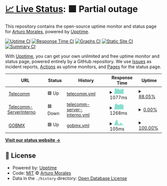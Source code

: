 # [📈 Live Status](https://demo.upptime.js.org): <!--live status--> **🟧 Partial outage**

This repository contains the open-source uptime monitor and status page for [Arturo Morales](https://demo.upptime.js.org), powered by [Upptime](https://github.com/upptime/upptime).

[![Uptime CI](https://github.com/ArturooT/upptime/workflows/Uptime%20CI/badge.svg)](https://github.com/ArturooT/upptime/actions?query=workflow%3A%22Uptime+CI%22)
[![Response Time CI](https://github.com/ArturooT/upptime/workflows/Response%20Time%20CI/badge.svg)](https://github.com/ArturooT/upptime/actions?query=workflow%3A%22Response+Time+CI%22)
[![Graphs CI](https://github.com/ArturooT/upptime/workflows/Graphs%20CI/badge.svg)](https://github.com/ArturooT/upptime/actions?query=workflow%3A%22Graphs+CI%22)
[![Static Site CI](https://github.com/ArturooT/upptime/workflows/Static%20Site%20CI/badge.svg)](https://github.com/ArturooT/upptime/actions?query=workflow%3A%22Static+Site+CI%22)
[![Summary CI](https://github.com/ArturooT/upptime/workflows/Summary%20CI/badge.svg)](https://github.com/ArturooT/upptime/actions?query=workflow%3A%22Summary+CI%22)

With [Upptime](https://upptime.js.org), you can get your own unlimited and free uptime monitor and status page, powered entirely by a GitHub repository. We use [Issues](https://github.com/ArturooT/upptime/issues) as incident reports, [Actions](https://github.com/ArturooT/upptime/actions) as uptime monitors, and [Pages](https://demo.upptime.js.org) for the status page.

<!--start: status pages-->
<!-- This summary is generated by Upptime (https://github.com/upptime/upptime) -->
<!-- Do not edit this manually, your changes will be overwritten -->
<!-- prettier-ignore -->
| URL | Status | History | Response Time | Uptime |
| --- | ------ | ------- | ------------- | ------ |
| <img alt="" src="https://icons.duckduckgo.com/ip3/www.telecomm.gob.mx.ico" height="13"> [Telecomm](https://www.telecomm.gob.mx) | 🟩 Up | [telecomm.yml](https://github.com/ArturooT/telecomm/commits/HEAD/history/telecomm.yml) | <details><summary><img alt="Response time graph" src="./graphs/telecomm/response-time-week.png" height="20"> 1077ms</summary><br><a href="https://ArturooT.github.io/telecomm/history/telecomm"><img alt="Response time 643" src="https://img.shields.io/endpoint?url=https%3A%2F%2Fraw.githubusercontent.com%2FArturooT%2Ftelecomm%2FHEAD%2Fapi%2Ftelecomm%2Fresponse-time.json"></a><br><a href="https://ArturooT.github.io/telecomm/history/telecomm"><img alt="24-hour response time 1243" src="https://img.shields.io/endpoint?url=https%3A%2F%2Fraw.githubusercontent.com%2FArturooT%2Ftelecomm%2FHEAD%2Fapi%2Ftelecomm%2Fresponse-time-day.json"></a><br><a href="https://ArturooT.github.io/telecomm/history/telecomm"><img alt="7-day response time 1077" src="https://img.shields.io/endpoint?url=https%3A%2F%2Fraw.githubusercontent.com%2FArturooT%2Ftelecomm%2FHEAD%2Fapi%2Ftelecomm%2Fresponse-time-week.json"></a><br><a href="https://ArturooT.github.io/telecomm/history/telecomm"><img alt="30-day response time 960" src="https://img.shields.io/endpoint?url=https%3A%2F%2Fraw.githubusercontent.com%2FArturooT%2Ftelecomm%2FHEAD%2Fapi%2Ftelecomm%2Fresponse-time-month.json"></a><br><a href="https://ArturooT.github.io/telecomm/history/telecomm"><img alt="1-year response time 689" src="https://img.shields.io/endpoint?url=https%3A%2F%2Fraw.githubusercontent.com%2FArturooT%2Ftelecomm%2FHEAD%2Fapi%2Ftelecomm%2Fresponse-time-year.json"></a></details> | <details><summary><a href="https://ArturooT.github.io/telecomm/history/telecomm">88.05%</a></summary><a href="https://ArturooT.github.io/telecomm/history/telecomm"><img alt="All-time uptime 99.41%" src="https://img.shields.io/endpoint?url=https%3A%2F%2Fraw.githubusercontent.com%2FArturooT%2Ftelecomm%2FHEAD%2Fapi%2Ftelecomm%2Fuptime.json"></a><br><a href="https://ArturooT.github.io/telecomm/history/telecomm"><img alt="24-hour uptime 100.00%" src="https://img.shields.io/endpoint?url=https%3A%2F%2Fraw.githubusercontent.com%2FArturooT%2Ftelecomm%2FHEAD%2Fapi%2Ftelecomm%2Fuptime-day.json"></a><br><a href="https://ArturooT.github.io/telecomm/history/telecomm"><img alt="7-day uptime 88.05%" src="https://img.shields.io/endpoint?url=https%3A%2F%2Fraw.githubusercontent.com%2FArturooT%2Ftelecomm%2FHEAD%2Fapi%2Ftelecomm%2Fuptime-week.json"></a><br><a href="https://ArturooT.github.io/telecomm/history/telecomm"><img alt="30-day uptime 91.21%" src="https://img.shields.io/endpoint?url=https%3A%2F%2Fraw.githubusercontent.com%2FArturooT%2Ftelecomm%2FHEAD%2Fapi%2Ftelecomm%2Fuptime-month.json"></a><br><a href="https://ArturooT.github.io/telecomm/history/telecomm"><img alt="1-year uptime 99.26%" src="https://img.shields.io/endpoint?url=https%3A%2F%2Fraw.githubusercontent.com%2FArturooT%2Ftelecomm%2FHEAD%2Fapi%2Ftelecomm%2Fuptime-year.json"></a></details>
| <img alt="" src="https://icons.duckduckgo.com/ip3/www.telecomm.gob.mx.ico" height="13"> [Telecomm-ServerInterno](https://www.telecomm.gob.mx/portal) | 🟥 Down | [telecomm-server-interno.yml](https://github.com/ArturooT/telecomm/commits/HEAD/history/telecomm-server-interno.yml) | <details><summary><img alt="Response time graph" src="./graphs/telecomm-server-interno/response-time-week.png" height="20"> 1268ms</summary><br><a href="https://ArturooT.github.io/telecomm/history/telecomm-server-interno"><img alt="Response time 780" src="https://img.shields.io/endpoint?url=https%3A%2F%2Fraw.githubusercontent.com%2FArturooT%2Ftelecomm%2FHEAD%2Fapi%2Ftelecomm-server-interno%2Fresponse-time.json"></a><br><a href="https://ArturooT.github.io/telecomm/history/telecomm-server-interno"><img alt="24-hour response time 1102" src="https://img.shields.io/endpoint?url=https%3A%2F%2Fraw.githubusercontent.com%2FArturooT%2Ftelecomm%2FHEAD%2Fapi%2Ftelecomm-server-interno%2Fresponse-time-day.json"></a><br><a href="https://ArturooT.github.io/telecomm/history/telecomm-server-interno"><img alt="7-day response time 1268" src="https://img.shields.io/endpoint?url=https%3A%2F%2Fraw.githubusercontent.com%2FArturooT%2Ftelecomm%2FHEAD%2Fapi%2Ftelecomm-server-interno%2Fresponse-time-week.json"></a><br><a href="https://ArturooT.github.io/telecomm/history/telecomm-server-interno"><img alt="30-day response time 956" src="https://img.shields.io/endpoint?url=https%3A%2F%2Fraw.githubusercontent.com%2FArturooT%2Ftelecomm%2FHEAD%2Fapi%2Ftelecomm-server-interno%2Fresponse-time-month.json"></a><br><a href="https://ArturooT.github.io/telecomm/history/telecomm-server-interno"><img alt="1-year response time 785" src="https://img.shields.io/endpoint?url=https%3A%2F%2Fraw.githubusercontent.com%2FArturooT%2Ftelecomm%2FHEAD%2Fapi%2Ftelecomm-server-interno%2Fresponse-time-year.json"></a></details> | <details><summary><a href="https://ArturooT.github.io/telecomm/history/telecomm-server-interno">0.00%</a></summary><a href="https://ArturooT.github.io/telecomm/history/telecomm-server-interno"><img alt="All-time uptime 94.23%" src="https://img.shields.io/endpoint?url=https%3A%2F%2Fraw.githubusercontent.com%2FArturooT%2Ftelecomm%2FHEAD%2Fapi%2Ftelecomm-server-interno%2Fuptime.json"></a><br><a href="https://ArturooT.github.io/telecomm/history/telecomm-server-interno"><img alt="24-hour uptime 0.00%" src="https://img.shields.io/endpoint?url=https%3A%2F%2Fraw.githubusercontent.com%2FArturooT%2Ftelecomm%2FHEAD%2Fapi%2Ftelecomm-server-interno%2Fuptime-day.json"></a><br><a href="https://ArturooT.github.io/telecomm/history/telecomm-server-interno"><img alt="7-day uptime 0.00%" src="https://img.shields.io/endpoint?url=https%3A%2F%2Fraw.githubusercontent.com%2FArturooT%2Ftelecomm%2FHEAD%2Fapi%2Ftelecomm-server-interno%2Fuptime-week.json"></a><br><a href="https://ArturooT.github.io/telecomm/history/telecomm-server-interno"><img alt="30-day uptime 19.81%" src="https://img.shields.io/endpoint?url=https%3A%2F%2Fraw.githubusercontent.com%2FArturooT%2Ftelecomm%2FHEAD%2Fapi%2Ftelecomm-server-interno%2Fuptime-month.json"></a><br><a href="https://ArturooT.github.io/telecomm/history/telecomm-server-interno"><img alt="1-year uptime 93.24%" src="https://img.shields.io/endpoint?url=https%3A%2F%2Fraw.githubusercontent.com%2FArturooT%2Ftelecomm%2FHEAD%2Fapi%2Ftelecomm-server-interno%2Fuptime-year.json"></a></details>
| <img alt="" src="https://icons.duckduckgo.com/ip3/www.gob.mx.ico" height="13"> [GOBMX](https://www.gob.mx) | 🟩 Up | [gobmx.yml](https://github.com/ArturooT/telecomm/commits/HEAD/history/gobmx.yml) | <details><summary><img alt="Response time graph" src="./graphs/gobmx/response-time-week.png" height="20"> 105ms</summary><br><a href="https://ArturooT.github.io/telecomm/history/gobmx"><img alt="Response time 52" src="https://img.shields.io/endpoint?url=https%3A%2F%2Fraw.githubusercontent.com%2FArturooT%2Ftelecomm%2FHEAD%2Fapi%2Fgobmx%2Fresponse-time.json"></a><br><a href="https://ArturooT.github.io/telecomm/history/gobmx"><img alt="24-hour response time 34" src="https://img.shields.io/endpoint?url=https%3A%2F%2Fraw.githubusercontent.com%2FArturooT%2Ftelecomm%2FHEAD%2Fapi%2Fgobmx%2Fresponse-time-day.json"></a><br><a href="https://ArturooT.github.io/telecomm/history/gobmx"><img alt="7-day response time 105" src="https://img.shields.io/endpoint?url=https%3A%2F%2Fraw.githubusercontent.com%2FArturooT%2Ftelecomm%2FHEAD%2Fapi%2Fgobmx%2Fresponse-time-week.json"></a><br><a href="https://ArturooT.github.io/telecomm/history/gobmx"><img alt="30-day response time 81" src="https://img.shields.io/endpoint?url=https%3A%2F%2Fraw.githubusercontent.com%2FArturooT%2Ftelecomm%2FHEAD%2Fapi%2Fgobmx%2Fresponse-time-month.json"></a><br><a href="https://ArturooT.github.io/telecomm/history/gobmx"><img alt="1-year response time 57" src="https://img.shields.io/endpoint?url=https%3A%2F%2Fraw.githubusercontent.com%2FArturooT%2Ftelecomm%2FHEAD%2Fapi%2Fgobmx%2Fresponse-time-year.json"></a></details> | <details><summary><a href="https://ArturooT.github.io/telecomm/history/gobmx">100.00%</a></summary><a href="https://ArturooT.github.io/telecomm/history/gobmx"><img alt="All-time uptime 50.72%" src="https://img.shields.io/endpoint?url=https%3A%2F%2Fraw.githubusercontent.com%2FArturooT%2Ftelecomm%2FHEAD%2Fapi%2Fgobmx%2Fuptime.json"></a><br><a href="https://ArturooT.github.io/telecomm/history/gobmx"><img alt="24-hour uptime 100.00%" src="https://img.shields.io/endpoint?url=https%3A%2F%2Fraw.githubusercontent.com%2FArturooT%2Ftelecomm%2FHEAD%2Fapi%2Fgobmx%2Fuptime-day.json"></a><br><a href="https://ArturooT.github.io/telecomm/history/gobmx"><img alt="7-day uptime 100.00%" src="https://img.shields.io/endpoint?url=https%3A%2F%2Fraw.githubusercontent.com%2FArturooT%2Ftelecomm%2FHEAD%2Fapi%2Fgobmx%2Fuptime-week.json"></a><br><a href="https://ArturooT.github.io/telecomm/history/gobmx"><img alt="30-day uptime 100.00%" src="https://img.shields.io/endpoint?url=https%3A%2F%2Fraw.githubusercontent.com%2FArturooT%2Ftelecomm%2FHEAD%2Fapi%2Fgobmx%2Fuptime-month.json"></a><br><a href="https://ArturooT.github.io/telecomm/history/gobmx"><img alt="1-year uptime 59.37%" src="https://img.shields.io/endpoint?url=https%3A%2F%2Fraw.githubusercontent.com%2FArturooT%2Ftelecomm%2FHEAD%2Fapi%2Fgobmx%2Fuptime-year.json"></a></details>

<!--end: status pages-->

[**Visit our status website →**](https://demo.upptime.js.org)

## 📄 License

- Powered by: [Upptime](https://github.com/upptime/upptime)
- Code: [MIT](./LICENSE) © [Arturo Morales](https://demo.upptime.js.org)
- Data in the `./history` directory: [Open Database License](https://opendatacommons.org/licenses/odbl/1-0/)
